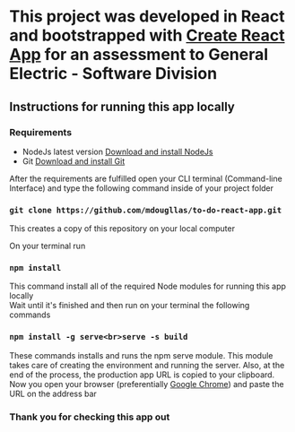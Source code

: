 # This project was developed in React and bootstrapped with [Create React App](https://github.com/facebook/create-react-app) for an assessment to General Electric - Software Division

## Instructions for running this app locally

### Requirements

- NodeJs latest version [Download and install NodeJs](https://nodejs.org/en/download/)
- Git [Download and install Git](https://git-scm.com/downloads)

After the requirements are fulfilled open your CLI terminal (Command-line Interface) and type the following command inside of your project folder

### `git clone https://github.com/mdougllas/to-do-react-app.git`

This creates a copy of this repository on your local computer<br>

On your terminal run

### `npm install`

This command install all of the required Node modules for running this app locally<br>
Wait until it's finished and then run on your terminal the following commands

### `npm install -g serve<br>serve -s build`

These commands installs and runs the npm serve module. This module takes care of creating the environment and running the server. Also, at the end of the process, the production app URL is copied to your clipboard.<br>
Now you open your browser (preferentially [Google Chrome](https://www.google.com/chrome/)) and paste the URL on the address bar

### Thank you for checking this app out
